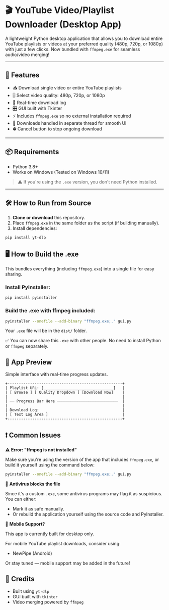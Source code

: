 # 🎬 YouTube Video/Playlist Downloader (Desktop App)

A lightweight Python desktop application that allows you to download entire YouTube playlists or videos at your preferred quality (480p, 720p, or 1080p) with just a few clicks. Now bundled with `ffmpeg.exe` for seamless audio/video merging!

---

## 🚀 Features

- 📥 Download single video or entire YouTube playlists
- 🎚 Select video quality: 480p, 720p, or 1080p
- 🧾 Real-time download log
- 🎛 GUI built with Tkinter
- ⚡ Includes `ffmpeg.exe` so no external installation required
- 🧵 Downloads handled in separate thread for smooth UI
- ⛔ Cancel button to stop ongoing download

---

## 📦 Requirements

- Python 3.8+
- Works on Windows (Tested on Windows 10/11)

> ⚠️ If you're using the `.exe` version, you don't need Python installed.

---

## 🛠 How to Run from Source

1. **Clone or download** this repository.
2. Place `ffmpeg.exe` in the same folder as the script (if building manually).
3. Install dependencies:

```bash
pip install yt-dlp
```

## 🖥️ How to Build the .exe

This bundles everything (including `ffmpeg.exe`) into a single file for easy sharing.

### Install PyInstaller:

```bash
pip install pyinstaller
```

### Build the .exe with ffmpeg included:

```bash
pyinstaller --onefile --add-binary "ffmpeg.exe;." gui.py
```

Your `.exe` file will be in the `dist/` folder.

✅ You can now share this `.exe` with other people. No need to install Python or `ffmpeg` separately.

## 📸 App Preview

Simple interface with real-time progress updates.

```
+---------------------------------------------------+
| Playlist URL: [_______________________________]   |
| [ Browse ] [ Quality Dropdown ] [Download Now]    |
|                                                   |
| ── Progress Bar Here ───────────────────────────  |
|                                                   |
| Download Log:                                     |
| [ Text Log Area ]                                 |
+---------------------------------------------------+
```

## ❗ Common Issues

⚠️ **Error: "ffmpeg is not installed"**

Make sure you're using the version of the app that includes `ffmpeg.exe`, or build it yourself using the command below:

```bash
pyinstaller --onefile --add-binary "ffmpeg.exe;." gui.py
```

🛑 **Antivirus blocks the file**

Since it's a custom `.exe`, some antivirus programs may flag it as suspicious. You can either:

- Mark it as safe manually.
- Or rebuild the application yourself using the source code and PyInstaller.

📱 **Mobile Support?**

This app is currently built for desktop only.

For mobile YouTube playlist downloads, consider using:

- NewPipe (Android)

Or stay tuned — mobile support may be added in the future!

## 🙌 Credits

- Built using `yt-dlp`
- GUI built with `tkinter`
- Video merging powered by `ffmpeg`
